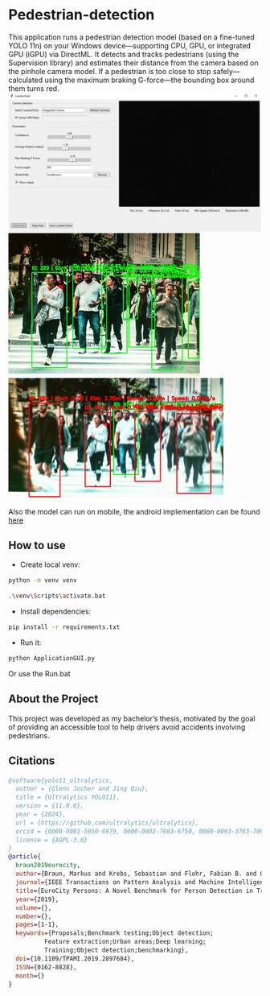 # Pedestrian-detection
This application runs a pedestrian detection model (based on a fine-tuned YOLO 11n) on your Windows device—supporting CPU, GPU, or integrated GPU (iGPU) via DirectML. It detects and tracks pedestrians (using the Supervision library) and estimates their distance from the camera based on the pinhole camera model. If a pedestrian is too close to stop safely—calculated using the maximum braking G-force—the bounding box around them turns red.
![image](Images/App.png)
![image](Images/Run1.png)   ![image](Images/Run2.png)

Also the model can run on mobile, the android implementation can be found [here](ONNXMobileRuntime)


## How to use

 - Create local venv:
  ```bash
  python -m venv venv
  ```
  ``` bash
  .\venv\Scripts\activate.bat
  ```
 - Install dependencies:
  ```bash
  pip install -r requirements.txt
  ```
 - Run it:
  ```bash
  python ApplicationGUI.py
  ```
  Or use the Run.bat

## About the Project

This project was developed as my bachelor’s thesis, motivated by the goal of providing an accessible tool to help drivers avoid accidents involving pedestrians.


## Citations
```bibtex
@software{yolo11_ultralytics,
  author = {Glenn Jocher and Jing Qiu},
  title = {Ultralytics YOLO11},
  version = {11.0.0},
  year = {2024},
  url = {https://github.com/ultralytics/ultralytics},
  orcid = {0000-0001-5950-6979, 0000-0002-7603-6750, 0000-0003-3783-7069},
  license = {AGPL-3.0}
}
@article{
  braun2019eurocity,
  author={Braun, Markus and Krebs, Sebastian and Flohr, Fabian B. and Gavrila, Dariu M.},
  journal={IEEE Transactions on Pattern Analysis and Machine Intelligence},
  title={EuroCity Persons: A Novel Benchmark for Person Detection in Traffic Scenes},
  year={2019},
  volume={},
  number={},
  pages={1-1},
  keywords={Proposals;Benchmark testing;Object detection;
          Feature extraction;Urban areas;Deep learning;
          Training;Object detection;benchmarking},
  doi={10.1109/TPAMI.2019.2897684},
  ISSN={0162-8828},
  month={}
}
```
